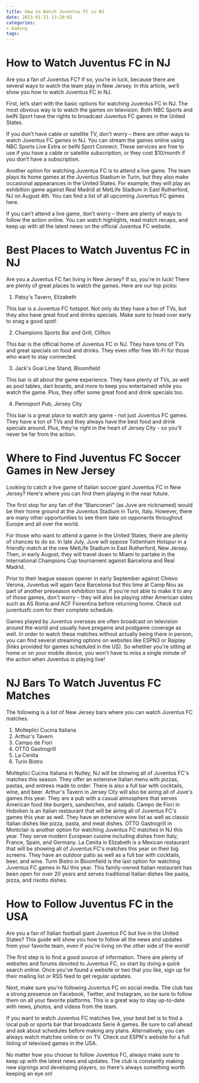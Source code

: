 ```yaml
---
title: How to Watch Juventus FC in NJ
date: 2023-01-31 13:20:01
categories:
- Gaming
tags:
---
```



#  How to Watch Juventus FC in NJ

Are you a fan of Juventus FC? If so, you’re in luck, because there are several ways to watch the team play in New Jersey. In this article, we’ll show you how to watch Juventus FC in NJ.

First, let’s start with the basic options for watching Juventus FC in NJ. The most obvious way is to watch the games on television. Both NBC Sports and beIN Sport have the rights to broadcast Juventus FC games in the United States.

If you don’t have cable or satellite TV, don’t worry – there are other ways to watch Juventus FC games in NJ. You can stream the games online using NBC Sports Live Extra or beIN Sport Connect. These services are free to use if you have a cable or satellite subscription, or they cost $10/month if you don’t have a subscription.

Another option for watching Juventus FC is to attend a live game. The team plays its home games at the Juventus Stadium in Turin, but they also make occasional appearances in the United States. For example, they will play an exhibition game against Real Madrid at MetLife Stadium in East Rutherford, NJ on August 4th. You can find a list of all upcoming Juventus FC games here.

If you can’t attend a live game, don’t worry – there are plenty of ways to follow the action online. You can watch highlights, read match recaps, and keep up with all the latest news on the official Juventus FC website.

# Best Places to Watch Juventus FC in NJ

Are you a Juventus FC fan living in New Jersey? If so, you're in luck! There are plenty of great places to watch the games. Here are our top picks:

1. Patsy's Tavern, Elizabeth

This bar is a Juventus FC hotspot. Not only do they have a ton of TVs, but they also have great food and drinks specials. Make sure to head over early to snag a good spot!

2. Champions Sports Bar and Grill, Clifton

This bar is the official home of Juventus FC in NJ. They have tons of TVs and great specials on food and drinks. They even offer free Wi-Fi for those who want to stay connected.

3. Jack's Goal Line Stand, Bloomfield

This bar is all about the game experience. They have plenty of TVs, as well as pool tables, dart boards, and more to keep you entertained while you watch the game. Plus, they offer some great food and drink specials too.

4. Pennsport Pub, Jersey City

This bar is a great place to watch any game - not just Juventus FC games. They have a ton of TVs and they always have the best food and drink specials around. Plus, they're right in the heart of Jersey City - so you'll never be far from the action.

# Where to Find Juventus FC Soccer Games in New Jersey

Looking to catch a live game of Italian soccer giant Juventus FC in New Jersey? Here's where you can find them playing in the near future.

The first stop for any fan of the "Bianconeri" (as Juve are nicknamed) would be their home ground at the Juventus Stadium in Turin, Italy. However, there are many other opportunities to see them take on opponents throughout Europe and all over the world.

For those who want to attend a game in the United States, there are plenty of chances to do so. In late July, Juve will oppose Tottenham Hotspur in a friendly match at the new MetLife Stadium in East Rutherford, New Jersey. Then, in early August, they will travel down to Miami to partake in the International Champions Cup tournament against Barcelona and Real Madrid.

Prior to their league season opener in early September against Chievo Verona, Juventus will again face Barcelona but this time at Camp Nou as part of another preseason exhibition tour. If you're not able to make it to any of those games, don't worry – they will also be playing other American sides such as AS Roma and ACF Fiorentina before returning home. Check out juventusfc.com for their complete schedule.

Games played by Juventus overseas are often broadcast on television around the world and usually have pregame and postgame coverage as well. In order to watch these matches without actually being there in person, you can find several streaming options on websites like ESPN3 or Raiplay (links provided for games scheduled in the US). So whether you're sitting at home or on your mobile device, you won't have to miss a single minute of the action when Juventus is playing live!

# NJ Bars To Watch Juventus FC Matches

The following is a list of New Jersey bars where you can watch Juventus FC matches.

1. Molteplici Cucina Italiana
2. Arthur's Tavern
3. Campo de Fiori
4. OTTO Gastrogrill 
5. La Cenita 
6. Turin Bistro 


Molteplici Cucina Italiana in Nutley, NJ will be showing all of Juventus FC's matches this season. They offer an extensive Italian menu with pizzas, pastas, and entrees made to order. There is also a full bar with cocktails, wine, and beer. Arthur's Tavern in Jersey City will also be airing all of Juve's games this year. They are a pub with a casual atmosphere that serves American food like burgers, sandwiches, and salads. Campo de Fiori in Hoboken is an Italian restaurant that will be airing all of Juventus FC's games this year as well. They have an extensive wine list as well as classic Italian dishes like pizza, pasta, and meat dishes. OTTO Gastrogrill in Montclair is another option for watching Juventus FC matches in NJ this year. They serve modern European cuisine including dishes from Italy, France, Spain, and Germany. La Cenita in Elizabeth is a Mexican restaurant that will be showing all of Juventus FC's matches this year on their big screens. They have an outdoor patio as well as a full bar with cocktails, beer, and wine. Turin Bistro in Bloomfield is the last option for watching Juventus FC games in NJ this year. This family-owned Italian restaurant has been open for over 20 years and serves traditional Italian dishes like pasta, pizza, and risotto dishes.

# How to Follow Juventus FC in the USA

Are you a fan of Italian football giant Juventus FC but live in the United States? This guide will show you how to follow all the news and updates from your favorite team, even if you're living on the other side of the world!

The first step is to find a good source of information. There are plenty of websites and forums devoted to Juventus FC, so start by doing a quick search online. Once you've found a website or two that you like, sign up for their mailing list or RSS feed to get regular updates.

Next, make sure you're following Juventus FC on social media. The club has a strong presence on Facebook, Twitter, and Instagram, so be sure to follow them on all your favorite platforms. This is a great way to stay up-to-date with news, photos, and videos from the team.

If you want to watch Juventus FC matches live, your best bet is to find a local pub or sports bar that broadcasts Serie A games. Be sure to call ahead and ask about schedules before making any plans. Alternatively, you can always watch matches online or on TV. Check out ESPN's website for a full listing of televised games in the USA.

No matter how you choose to follow Juventus FC, always make sure to keep up with the latest news and updates. The club is constantly making new signings and developing players, so there's always something worth keeping an eye on!